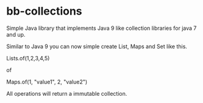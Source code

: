 # bb-collections
Simple Java library that implements Java 9 like collection libraries for java 7 and up.

Similar to Java 9 you can now simple create List, Maps and Set like this.

Lists.of(1,2,3,4,5)

of

Maps.of(1, "value1", 2, "value2")

All operations will return a immutable collection.
